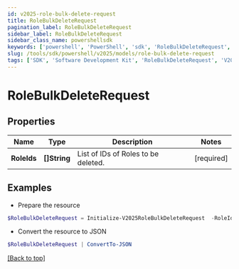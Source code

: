 ```yaml
---
id: v2025-role-bulk-delete-request
title: RoleBulkDeleteRequest
pagination_label: RoleBulkDeleteRequest
sidebar_label: RoleBulkDeleteRequest
sidebar_class_name: powershellsdk
keywords: ['powershell', 'PowerShell', 'sdk', 'RoleBulkDeleteRequest', 'V2025RoleBulkDeleteRequest'] 
slug: /tools/sdk/powershell/v2025/models/role-bulk-delete-request
tags: ['SDK', 'Software Development Kit', 'RoleBulkDeleteRequest', 'V2025RoleBulkDeleteRequest']
---
```



# RoleBulkDeleteRequest

## Properties

Name | Type | Description | Notes
------------ | ------------- | ------------- | -------------
**RoleIds** | **[]String** | List of IDs of Roles to be deleted. | [required]

## Examples

- Prepare the resource
```powershell
$RoleBulkDeleteRequest = Initialize-V2025RoleBulkDeleteRequest  -RoleIds [2c9180847812e0b1017817051919ecca, 2c9180887812e0b201781e129f151816]
```

- Convert the resource to JSON
```powershell
$RoleBulkDeleteRequest | ConvertTo-JSON
```


[[Back to top]](#) 

